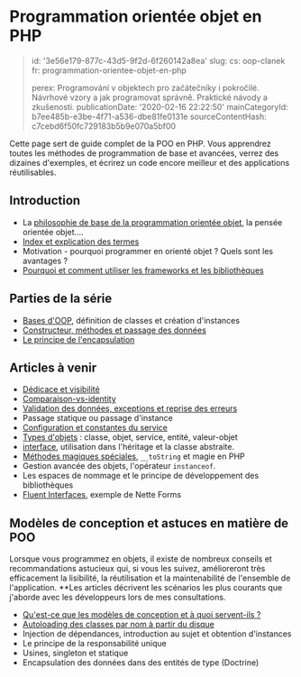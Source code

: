 Programmation orientée objet en PHP
===================================

> id: '3e56e179-877c-43d5-9f2d-6f260142a8ea'
> slug:
> 	cs: oop-clanek
> 	fr: programmation-orientee-objet-en-php
> 
> perex: Programování v objektech pro začátečníky i pokročilé. Návrhové vzory a jak programovat správně. Praktické návody a zkušenosti.
> publicationDate: '2020-02-16 22:22:50'
> mainCategoryId: b7ee485b-e3be-4f71-a536-dbe81fe0131e
> sourceContentHash: c7cebd6f50fc729183b5b9e070a5bf00

Cette page sert de guide complet de la POO en PHP. Vous apprendrez toutes les méthodes de programmation de base et avancées, verrez des dizaines d'exemples, et écrirez un code encore meilleur et des applications réutilisables.

Introduction
--------------------

- La <a href="/philosophie-oop">philosophie de base de la programmation orientée objet</a>, la pensée orientée objet....
- <a href="/oop-concepts">Index et explication des termes</a>
- Motivation - pourquoi programmer en orienté objet ? Quels sont les avantages ?
- <a href="/proc-use-frameworks">Pourquoi et comment utiliser les frameworks et les bibliothèques</a>

Parties de la série
------------

- <a href="/uvod-do-oop">Bases d'OOP</a>, définition de classes et création d'instances
- <a href="/methods-and-passing-input">Constructeur, méthodes et passage des données</a>
- <a href="/encapsulation">Le principe de l'encapsulation</a>

Articles à venir
-------------------

- <a href="/dédicace-et-visibilité">Dédicace et visibilité</a>
- <a href="/comparaison-vs-identity-oop">Comparaison-vs-identity</a>
- <a href="/exceptions">Validation des données, exceptions et reprise des erreurs</a>
- Passage statique ou passage d'instance
- <a href="/service-configuration">Configuration et constantes du service</a>
- <a href="/object-types">Types d'objets</a> : classe, objet, service, entité, valeur-objet
- <a href="/interface">interface</a>, utilisation dans l'héritage et la classe abstraite.
- <a href="/magicke-methods-oop">Méthodes magiques spéciales</a>, `__toString` et magie en PHP
- Gestion avancée des objets, l'opérateur `instanceof`.
- Les espaces de nommage et le principe de développement des bibliothèques
- <a href="/fluent-interfaces">Fluent Interfaces</a>, exemple de Nette Forms

Modèles de conception et astuces en matière de POO
----------------------------

Lorsque vous programmez en objets, il existe de nombreux conseils et recommandations astucieux qui, si vous les suivez, amélioreront très efficacement la lisibilité, la réutilisation et la maintenabilité de l'ensemble de l'application. **Les articles décrivent les scénarios les plus courants que j'aborde avec les développeurs lors de mes consultations.

- <a href="/design-patterns">Qu'est-ce que les modèles de conception et à quoi servent-ils ? </a>
- <a href="/autoloading-trid">Autoloading des classes par nom à partir du disque</a>
- Injection de dépendances, introduction au sujet et obtention d'instances
- Le principe de la responsabilité unique
- Usines, singleton et statique
- Encapsulation des données dans des entités de type (Doctrine)
